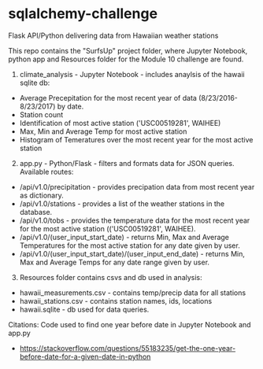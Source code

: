 # sqlalchemy-challenge
Flask API/Python delivering data from Hawaiian weather stations

This repo contains the "SurfsUp" project folder, where Jupyter Notebook, python app and Resources folder for the Module 10 challenge are found.

1. climate_analysis - Jupyter Notebook - includes anaylsis of the hawaii sqlite db:
  - Average Precepitation for the most recent year of data (8/23/2016-8/23/2017) by date.
  - Station count
  - Identification of most active station ('USC00519281', WAIHEE)
  - Max, Min and Average Temp for most active station
  - Histogram of Temeratures over the most recent year for the most active station

2. app.py - Python/Flask - filters and formats data for JSON queries. Available routes:
  - /api/v1.0/precipitation - provides precipation data from most recent year as dictionary.
  - /api/v1.0/stations - provides a list of the weather stations in the database.
  - /api/v1.0/tobs - provides the temperature data for the most recent year for the most active station (('USC00519281', WAIHEE).
  - /api/v1.0/<start>(user_input_start_date) - returns Min, Max and Average Temperatures for the most active station for any date given by user.
  - /api/v1.0/<start>(user_input_start_date)/<end>(user_input_end_date) - returns Min, Max and Average Temps for any date range given by user.
  
 3. Resources folder contains csvs and db used in analysis:
  - hawaii_measurements.csv - contains temp/precip data for all stations
  - hawaii_stations.csv - contains station names, ids, locations
  - hawaii.sqlite - db used for data queries.




Citations:
  Code used to find one year before date in Jupyter Notebook and app.py
- https://stackoverflow.com/questions/55183235/get-the-one-year-before-date-for-a-given-date-in-python
